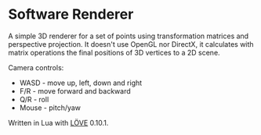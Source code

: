 # Software Renderer

A simple 3D renderer for a set of points using transformation matrices and perspective projection.
It doesn't use OpenGL nor DirectX, it calculates with matrix operations the final positions of 3D vertices to a 2D scene.

Camera controls:
* WASD - move up, left, down and right
* F/R - move forward and backward
* Q/R - roll
* Mouse - pitch/yaw

Written in Lua with [LÖVE](https://love2d.org/) 0.10.1.
